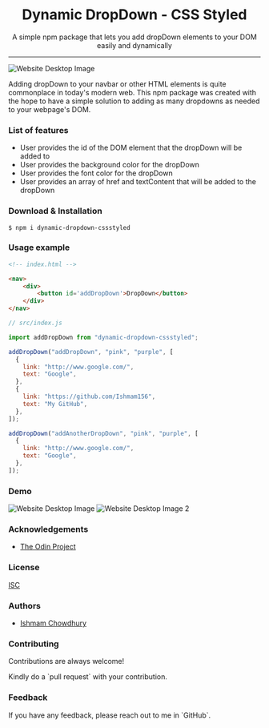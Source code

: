 <h1 align="center"> Dynamic DropDown - CSS Styled </h1>

<p align="center"> A simple npm package that lets you add dropDown elements to your DOM easily and dynamically </p>

<hr/>

![Website Desktop Image](https://i.imgur.com/g3KOYDh.png)

<p> Adding dropDown to your navbar or other HTML elements is quite commonplace in today's modern web. This npm package was created with the hope to have a simple solution to adding as many dropdowns as needed to your webpage's DOM. </p>

<h3> List of features </h3>

<ul>
  <li>User provides the id of the DOM element that the dropDown will be added to</li>
  <li>User provides the background color for the dropDown</li>
  <li>User provides the font color for the dropDown</li>
  <li>User provides an array of href and textContent that will be added to the dropDown </li>
</ul>

<h3> Download & Installation </h3>

```shell
$ npm i dynamic-dropdown-cssstyled
```

<h3>Usage example</h3>

```html
<!-- index.html -->

<nav>
    <div>
        <button id='addDropDown'>DropDown</button>
    </div>
</nav>    
```

```js
// src/index.js

import addDropDown from "dynamic-dropdown-cssstyled";

addDropDown("addDropDown", "pink", "purple", [
  {
    link: "http://www.google.com/",
    text: "Google",
  },
  {
    link: "https://github.com/Ishmam156",
    text: "My GitHub",
  },
]);

addDropDown("addAnotherDropDown", "pink", "purple", [
  {
    link: "http://www.google.com/",
    text: "Google",
  },
]);

```
<h3>Demo</h3>

![Website Desktop Image](https://i.imgur.com/g3KOYDh.png)
![Website Desktop Image 2](https://i.imgur.com/smIRbiJ.png)


<h3>Acknowledgements</h3>

- [The Odin Project](https://www.theodinproject.com/)

<h3>License</h3>

[ISC](https://opensource.org/licenses/ISC)

<h3>Authors</h3>

- [Ishmam Chowdhury](https://github.com/Ishmam156)

<h3>Contributing</h3>
<p>Contributions are always welcome!</p>
<p>Kindly do a `pull request` with your contribution.</p>



<h3>Feedback</h3>
<p>If you have any feedback, please reach out to me in `GitHub`.</p>

